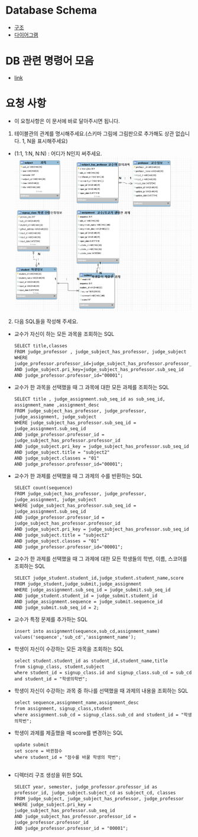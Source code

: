 # Database Schema
- [구조](https://github.com/BJ-Lim/Capstone_Design/blob/master/database/database.md)
- [다이어그램](https://github.com/BJ-Lim/Capstone_Design/blob/master/database/ERD_0227_v3.PNG)
# DB 관련 명령어 모음
- [link](https://github.com/BJ-Lim/Capstone_Design/blob/master/database/db_command.md)

# 요청 사항

- 이 요청사항은 이 문서에 바로 달아주시면 됩니다.
1. 테이블관의 관계를 명시해주세요.(스키마 그림에 그림판으로 추가해도 상관 없습니다. 1, N을 표시해주세요)
- (1:1, 1:N, N:N) : 어디가 N인지 써주세요.
![테이블 관계 분석](https://github.com/BJ-Lim/Capstone_Design/blob/master/database/db_img/DB관계.PNG)

2. 다음 SQL들을 작성해 주세요.
- 교수가 자신이 하는 모든 과목을 조회하는 SQL
  ```
  SELECT title,classes 
  FROM judge_professor , judge_subject_has_professor, judge_subject 
  WHERE judge_professor.professor_id=judge_subject_has_professor.professor_id
  AND judge_subject.pri_key=judge_subject_has_professor.sub_seq_id 
  AND judge_professor.professor_id="00001";
  ```
 
 - 교수가 한 과목을 선택했을 때 그 과목에 대한 모든 과제를 조회하는 SQL
    ```
    SELECT title , judge_assignment.sub_seq_id as sub_seq_id, assignment_name ,assignment_desc
    FROM judge_subject_has_professor, judge_professor, judge_assignment, judge_subject
    WHERE judge_subject_has_professor.sub_seq_id = judge_assignment.sub_seq_id 
    AND judge_professor.professor_id = judge_subject_has_professor.professor_id
    AND judge_subject.pri_key = judge_subject_has_professor.sub_seq_id
    AND judge_subject.title = "subject2"
    AND judge_subject.classes = "01"
    AND judge_professor.professor_id="00001";
    ```
  
- 교수가 한 과제를 선택했을 때 그 과제의 수를 반환하는 SQL
  ```
  SELECT count(sequence)
  FROM judge_subject_has_professor, judge_professor, judge_assignment, judge_subject
  WHERE judge_subject_has_professor.sub_seq_id = judge_assignment.sub_seq_id 
  AND judge_professor.professor_id = judge_subject_has_professor.professor_id
  AND judge_subject.pri_key = judge_subject_has_professor.sub_seq_id
  AND judge_subject.title = "subject2"
  AND judge_subject.classes = "01"
  AND judge_professor.professor_id="00001";
  ```
  
- 교수가 한 과제를 선택했을 때 그 과제에 대한 모든 학생들의 학번, 이름, 스코어를 조회하는 SQL
  ```
  SELECT judge_student.student_id,judge_student.student_name,score
  FROM judge_student,judge_submit,judge_assignment
  WHERE judge_assignment.sub_seq_id = judge_submit.sub_seq_id
  AND judge_student.student_id = judge_submit.student_id
  AND judge_assignment.sequence = judge_submit.sequence_id
  AND judge_submit.sub_seq_id = 2;
  ```

- 교수가 특정 문제를 추가하는 SQL
  ```
  insert into assignment(sequence,sub_cd,assignment_name) values('sequence','sub_cd','assignment_name');
  ```
  
- 학생이 자신이 수강하는 모든 과목을 조회하는 SQL
  ```
  select student.student_id as student_id,student_name,title
  from signup_class, student,subject
  where student_id = signup_class.id and signup_class.sub_cd = sub_cd and student_id = "학생의학번"; 
  ```
  
- 학생이 자신이 수강하는 과목 중 하나를 선택했을 때 과제의 내용을 조회하는 SQL
  ```
  select sequence,assignment_name,assignment_desc 
  from assignment, signup_class,student
  where assignment.sub_cd = signup_class.sub_cd and student_id = "학생의학번";
  ```
  
- 학생이 과제를 제출했을 때 score를 변경하는 SQL
  ```
  update submit
  set score = 바뀐점수
  where student_id = "점수를 바꿀 학생의 학번";
 
  ```

- 디렉터리 구조 생성을 위한 SQL
  ```
  SELECT year, semester, judge_professor.professor_id as professor_id, judge_subject.subject_cd as subject_cd, classes
  FROM judge_subject, judge_subject_has_professor, judge_professor
  WHERE judge_subject.pri_key = judge_subject_has_professor.sub_seq_id
  AND judge_subject_has_professor.professor_id = judge_professor.professor_id
  AND judge_professor.professor_id = "00001";
  ```

